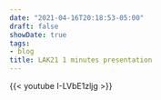 ```yaml
---
date: "2021-04-16T20:18:53-05:00"
draft: false
showDate: true
tags:
- blog
title: LAK21 1 minutes presentation
---
```


{{< youtube I-LVbE1zljg >}}

